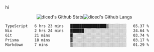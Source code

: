 hi

<div align="center">
  <img align="center" style="padding:0" src="https://github-readme-stats-dzcp99cze-dicedtomatos-projects.vercel.app/api?username=diced&show_icons=true&count_private=true&include_all_commits=true&hide=contribs&custom_title=GitHub%20Stats&theme=transparent&hide_border=true" alt="diced's Github Stats"><img align="center" style="padding:0" src="https://github-readme-stats-dzcp99cze-dicedtomatos-projects.vercel.app/api/top-langs/?username=diced&layout=compact&hide_border=true&theme=transparent" alt="diced's Github Langs">
</div>

<!--START_SECTION:waka-->

```txt
TypeScript   6 hrs 23 mins   ████████████████▒░░░░░░░░   65.37 %
Nix          2 hrs 24 mins   ██████░░░░░░░░░░░░░░░░░░░   24.64 %
Git          21 mins         █░░░░░░░░░░░░░░░░░░░░░░░░   03.74 %
Prisma       18 mins         ▓░░░░░░░░░░░░░░░░░░░░░░░░   03.17 %
Markdown     7 mins          ▒░░░░░░░░░░░░░░░░░░░░░░░░   01.29 %
```

<!--END_SECTION:waka-->
